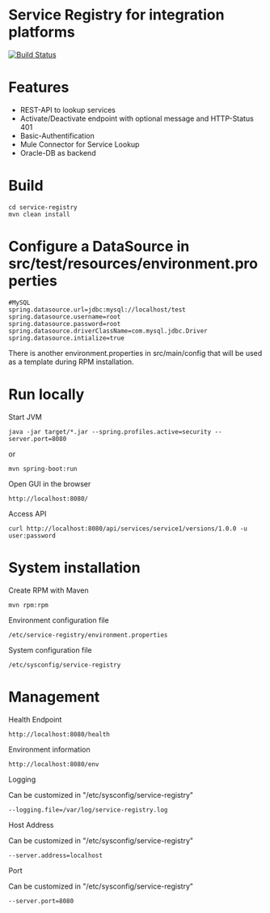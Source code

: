 Service Registry for integration platforms
================================================

[![Build Status](https://travis-ci.org/denschu/service-registry.png?branch=master)](https://travis-ci.org/denschu/service-registry)

# Features

* REST-API to lookup services
* Activate/Deactivate endpoint with optional message and HTTP-Status 401
* Basic-Authentification
* Mule Connector for Service Lookup
* Oracle-DB as backend

# Build

	cd service-registry
	mvn clean install
	
# Configure a DataSource in src/test/resources/environment.properties

	#MySQL 
	spring.datasource.url=jdbc:mysql://localhost/test
	spring.datasource.username=root
	spring.datasource.password=root
	spring.datasource.driverClassName=com.mysql.jdbc.Driver
	spring.datasource.intialize=true
	
There is another environment.properties in src/main/config that will be used as a template during RPM installation.

# Run locally

Start JVM

	java -jar target/*.jar --spring.profiles.active=security --server.port=8080
	
or 

	mvn spring-boot:run

Open GUI in the browser
	
	http://localhost:8080/
	
Access API

	curl http://localhost:8080/api/services/service1/versions/1.0.0 -u user:password
	
# System installation 

Create RPM with Maven

	mvn rpm:rpm

Environment configuration file

	/etc/service-registry/environment.properties
	
System configuration file

	/etc/sysconfig/service-registry
	
# Management

Health Endpoint
	
	http://localhost:8080/health
	
Environment information

	http://localhost:8080/env
	
Logging

Can be customized in "/etc/sysconfig/service-registry"

	--logging.file=/var/log/service-registry.log
		
Host Address

Can be customized in "/etc/sysconfig/service-registry"

	--server.address=localhost

Port

Can be customized in "/etc/sysconfig/service-registry"

	--server.port=8080
